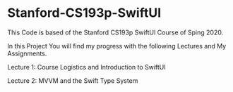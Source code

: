 # Stanford-CS193p-SwiftUI

This Code is based of the Stanford CS193p SwiftUI Course of Sping 2020.

In this Project You will find my progress with the following Lectures and My Assignments.

Lecture 1: Course Logistics and Introduction to SwiftUI

Lecture 2: MVVM and the Swift Type System
